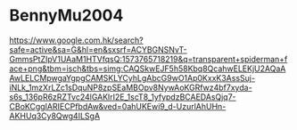 # BennyMu2004

https://www.google.com.hk/search?safe=active&sa=G&hl=en&sxsrf=ACYBGNSNvT-GmmsPtZIpV1UAaM1HTVfqsQ:1573765718219&q=transparent+spiderman+face+png&tbm=isch&tbs=simg:CAQSkwEJF5h58Kbq8QcahwELEKjU2AQaAAwLELCMpwgaYgpgCAMSKLYCyhLgAbcG9wO1Ap0KxxK3AssSuj-iNLk_1mzXrLZc1sDquNP8zpSEaMBOpv8NywAoKGRfwz4bf7xyda-s6s_136pR6zRZTvc24lGAKlrI2E_1scT8_1yfypdzBCAEDAsQjq7-CBoKCggIARIECPfbdAw&ved=0ahUKEwi9_d-UzurlAhUHn-AKHUq3Cy8Qwg4ILSgA
